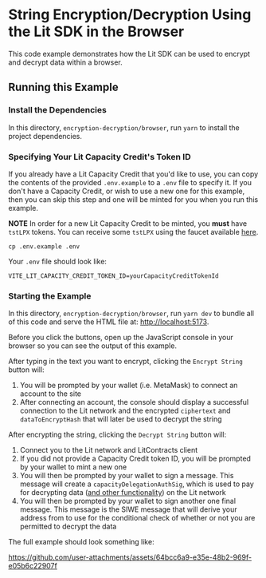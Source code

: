 # String Encryption/Decryption Using the Lit SDK in the Browser

This code example demonstrates how the Lit SDK can be used to encrypt and decrypt data within a browser.

## Running this Example

### Install the Dependencies

In this directory, `encryption-decryption/browser`, run `yarn` to install the project dependencies.

### Specifying Your Lit Capacity Credit's Token ID

If you already have a Lit Capacity Credit that you'd like to use, you can copy the contents of the provided `.env.example` to a `.env` file to specify it. If you don't have a Capacity Credit, or wish to use a new one for this example, then you can skip this step and one will be minted for you when you run this example.

**NOTE** In order for a new Lit Capacity Credit to be minted, you **must** have `tstLPX` tokens. You can receive some `tstLPX` using the faucet available [here](https://faucet.litprotocol.com/).

```
cp .env.example .env
```

Your `.env` file should look like:

```
VITE_LIT_CAPACITY_CREDIT_TOKEN_ID=yourCapacityCreditTokenId
```

### Starting the Example

In this directory, `encryption-decryption/browser`, run `yarn dev` to bundle all of this code and serve the HTML file at: [http://localhost:5173](http://localhost:5173).

Before you click the buttons, open up the JavaScript console in your browser so you can see the output of this example.

After typing in the text you want to encrypt, clicking the `Encrypt String` button will:

1. You will be prompted by your wallet (i.e. MetaMask) to connect an account to the site
2. After connecting an account, the console should display a successful connection to the Lit network and the encrypted `ciphertext` and `dataToEncryptHash` that will later be used to decrypt the string

After encrypting the string, clicking the `Decrypt String` button will:

1. Connect you to the Lit network and LitContracts client
2. If you did not provide a Capacity Credit token ID, you will be prompted by your wallet to mint a new one
3. You will then be prompted by your wallet to sign a message. This message will create a `capacityDelegationAuthSig`, which is used to pay for decrypting data ([and other functionality](https://developer.litprotocol.com/paying-for-lit/capacity-credits)) on the Lit network
4. You will then be prompted by your wallet to sign another one final message. This message is the SIWE message that will derive your address from to use for the conditional check of whether or not you are permitted to decrypt the data

The full example should look something like:


https://github.com/user-attachments/assets/64bcc6a9-e35e-48b2-969f-e05b6c22907f



